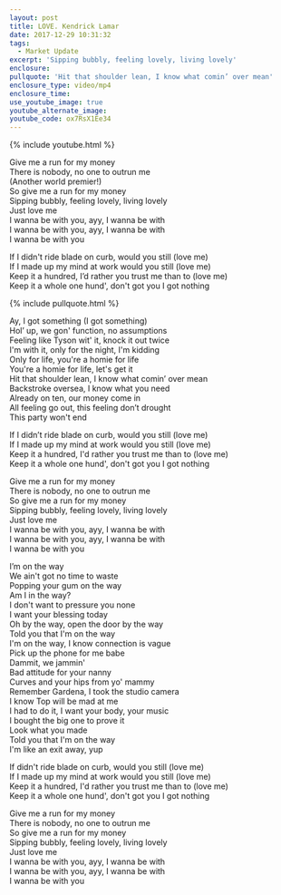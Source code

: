 ```yaml
---
layout: post
title: LOVE. Kendrick Lamar
date: 2017-12-29 10:31:32
tags:
  - Market Update
excerpt: 'Sipping bubbly, feeling lovely, living lovely'
enclosure:
pullquote: 'Hit that shoulder lean, I know what comin’ over mean'
enclosure_type: video/mp4
enclosure_time:
use_youtube_image: true
youtube_alternate_image:
youtube_code: ox7RsX1Ee34
---
```



{% include youtube.html %}

Give me a run for my money<br>There is nobody, no one to outrun me<br>(Another world premier!)<br>So give me a run for my money<br>Sipping bubbly, feeling lovely, living lovely<br>Just love me<br>I wanna be with you, ayy, I wanna be with<br>I wanna be with you, ayy, I wanna be with<br>I wanna be with you

If I didn't ride blade on curb, would you still (love me)<br>If I made up my mind at work would you still (love me)<br>Keep it a hundred, I’d rather you trust me than to (love me)<br>Keep it a whole one hund', don't got you I got nothing

{% include pullquote.html %}

Ay, I got something (I got something)<br>Hol’ up, we gon' function, no assumptions<br>Feeling like Tyson wit' it, knock it out twice<br>I'm with it, only for the night, I'm kidding<br>Only for life, you're a homie for life<br>You're a homie for life, let's get it<br>Hit that shoulder lean, I know what comin’ over mean<br>Backstroke oversea, I know what you need<br>Already on ten, our money come in<br>All feeling go out, this feeling don’t drought<br>This party won't end

If I didn’t ride blade on curb, would you still (love me)<br>If I made up my mind at work would you still (love me)<br>Keep it a hundred, I'd rather you trust me than to (love me)<br>Keep it a whole one hund', don't got you I got nothing

Give me a run for my money<br>There is nobody, no one to outrun me<br>So give me a run for my money<br>Sipping bubbly, feeling lovely, living lovely<br>Just love me<br>I wanna be with you, ayy, I wanna be with<br>I wanna be with you, ayy, I wanna be with<br>I wanna be with you

I’m on the way<br>We ain't got no time to waste<br>Popping your gum on the way<br>Am I in the way?<br>I don't want to pressure you none<br>I want your blessing today<br>Oh by the way, open the door by the way<br>Told you that I'm on the way<br>I'm on the way, I know connection is vague<br>Pick up the phone for me babe<br>Dammit, we jammin'<br>Bad attitude for your nanny<br>Curves and your hips from yo' mammy<br>Remember Gardena, I took the studio camera<br>I know Top will be mad at me<br>I had to do it, I want your body, your music<br>I bought the big one to prove it<br>Look what you made<br>Told you that I'm on the way<br>I'm like an exit away, yup

If didn't ride blade on curb, would you still (love me)<br>If I made up my mind at work would you still (love me)<br>Keep it a hundred, I'd rather you trust me than to (love me)<br>Keep it a whole one hund', don't got you I got nothing

Give me a run for my money<br>There is nobody, no one to outrun me<br>So give me a run for my money<br>Sipping bubbly, feeling lovely, living lovely<br>Just love me<br>I wanna be with you, ayy, I wanna be with<br>I wanna be with you, ayy, I wanna be with<br>I wanna be with you